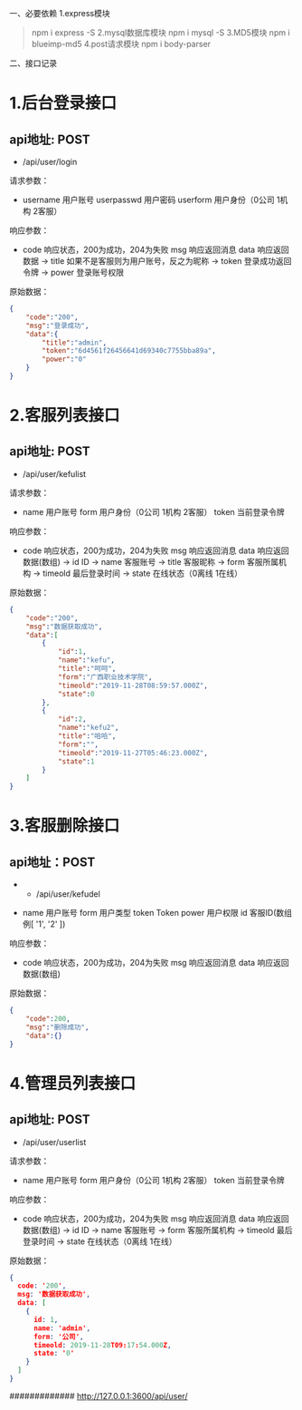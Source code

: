 一、必要依赖
1.express模块
> npm i express -S
2.mysql数据库模块
> npm i mysql -S
3.MD5模块
> npm i blueimp-md5
4.post请求模块
> npm i body-parser

二、接口记录
# 1.后台登录接口
## api地址: POST
- /api/user/login

请求参数：
- username        用户账号
  userpasswd      用户密码
  userform        用户身份（0公司 1机构 2客服）

响应参数：
- code            响应状态，200为成功，204为失败
  msg             响应返回消息
  data            响应返回数据
  ->  title           如果不是客服则为用户账号，反之为昵称
  ->  token           登录成功返回令牌
  ->  power           登录账号权限

原始数据：
```json
{
    "code":"200",
    "msg":"登录成功",
    "data":{
        "title":"admin",
        "token":"6d4561f26456641d69340c7755bba89a",
        "power":"0"
    }
}
```
# 2.客服列表接口
## api地址: POST
- /api/user/kefulist

请求参数：
- name        用户账号
  form        用户身份（0公司 1机构 2客服）
  token       当前登录令牌

响应参数：
- code            响应状态，200为成功，204为失败
  msg             响应返回消息
  data            响应返回数据(数组)
  ->  id              ID
  ->  name            客服账号
  ->  title           客服昵称
  ->  form            客服所属机构
  ->  timeold         最后登录时间
  ->  state           在线状态（0离线 1在线）

原始数据：
```json
{
    "code":"200",
    "msg":"数据获取成功",
    "data":[
        {
            "id":1,
            "name":"kefu",
            "title":"呵呵",
            "form":"广西职业技术学院",
            "timeold":"2019-11-28T08:59:57.000Z",
            "state":0
        },
        {
            "id":2,
            "name":"kefu2",
            "title":"哈哈",
            "form":"",
            "timeold":"2019-11-27T05:46:23.000Z",
            "state":1
        }
    ]
}
```

# 3.客服删除接口
## api地址：POST
- - /api/user/kefudel

- name        用户账号
  form        用户类型
  token       Token
  power       用户权限
  id          客服ID(数组 例[ '1', '2' ])

响应参数：
- code            响应状态，200为成功，204为失败
  msg             响应返回消息
  data            响应返回数据(数组)

原始数据：
```json
{
    "code":200,
    "msg":"删除成功",
    "data":{}
}
```

# 4.管理员列表接口
## api地址: POST
- /api/user/userlist

请求参数：
- name        用户账号
  form        用户身份（0公司 1机构 2客服）
  token       当前登录令牌

响应参数：
- code            响应状态，200为成功，204为失败
  msg             响应返回消息
  data            响应返回数据(数组)
  ->  id              ID
  ->  name            客服账号
  ->  form            客服所属机构
  ->  timeold         最后登录时间
  ->  state           在线状态（0离线 1在线）

原始数据：
```json
{
  code: '200',
  msg: '数据获取成功',
  data: [
    {
      id: 1,
      name: 'admin',
      form: '公司',
      timeold: 2019-11-28T09:17:54.000Z,
      state: '0'
    }
  ]
}
```









############# 
http://127.0.0.1:3600/api/user/